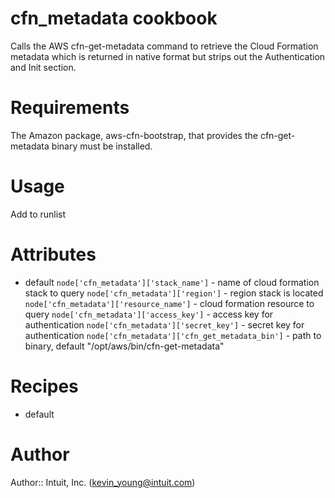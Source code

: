 # cfn_metadata cookbook
Calls the AWS cfn-get-metadata command to retrieve the Cloud Formation metadata which is returned in native format but strips out the Authentication and Init section.

# Requirements
The Amazon package, aws-cfn-bootstrap, that provides the cfn-get-metadata binary must be installed.

# Usage
Add to runlist

# Attributes
* default
`node['cfn_metadata']['stack_name']`    - name of cloud formation stack to query
`node['cfn_metadata']['region']`        - region stack is located
`node['cfn_metadata']['resource_name']` - cloud formation resource to query 
`node['cfn_metadata']['access_key']`    - access key for authentication
`node['cfn_metadata']['secret_key']`   - secret key for authentication 
`node['cfn_metadata']['cfn_get_metadata_bin']`  - path to binary, default "/opt/aws/bin/cfn-get-metadata"

# Recipes
* default

# Author

Author:: Intuit, Inc. (<kevin_young@intuit.com>)
